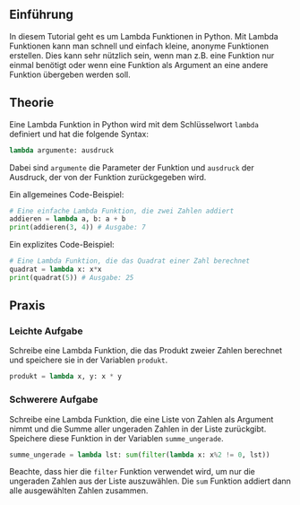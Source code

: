 ## Einführung
In diesem Tutorial geht es um Lambda Funktionen in Python. Mit Lambda Funktionen kann man schnell und einfach kleine, anonyme Funktionen erstellen. Dies kann sehr nützlich sein, wenn man z.B. eine Funktion nur einmal benötigt oder wenn eine Funktion als Argument an eine andere Funktion übergeben werden soll.

## Theorie
Eine Lambda Funktion in Python wird mit dem Schlüsselwort `lambda` definiert und hat die folgende Syntax:
```python
lambda argumente: ausdruck
```
Dabei sind `argumente` die Parameter der Funktion und `ausdruck` der Ausdruck, der von der Funktion zurückgegeben wird.

Ein allgemeines Code-Beispiel:
```python
# Eine einfache Lambda Funktion, die zwei Zahlen addiert
addieren = lambda a, b: a + b
print(addieren(3, 4)) # Ausgabe: 7
```

Ein explizites Code-Beispiel:
```python
# Eine Lambda Funktion, die das Quadrat einer Zahl berechnet
quadrat = lambda x: x*x
print(quadrat(5)) # Ausgabe: 25
```

## Praxis
### Leichte Aufgabe
Schreibe eine Lambda Funktion, die das Produkt zweier Zahlen berechnet und speichere sie in der Variablen `produkt`.
```python
produkt = lambda x, y: x * y
```
### Schwerere Aufgabe
Schreibe eine Lambda Funktion, die eine Liste von Zahlen als Argument nimmt und die Summe aller ungeraden Zahlen in der Liste zurückgibt. Speichere diese Funktion in der Variablen `summe_ungerade`.
```python
summe_ungerade = lambda lst: sum(filter(lambda x: x%2 != 0, lst))
```
Beachte, dass hier die `filter` Funktion verwendet wird, um nur die ungeraden Zahlen aus der Liste auszuwählen. Die `sum` Funktion addiert dann alle ausgewählten Zahlen zusammen.
